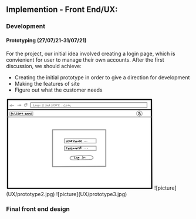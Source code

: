 
## Implemention - Front End/UX:

### Development

#### Prototyping (27/07/21-31/07/21)

For the project, our initial idea involved creating a login page, which is convienient for user to manage their own accounts. After the first discussion, we should achieve:

* Creating the initial prototype in order to give a direction for development
* Making the features of site
* Figure out what the customer needs

<img src=UX/prototype1.jpg width="400px" height="250px">
![picture](UX/prototype2.jpg) 
![picture](UX/prototype3.jpg)




### Final front end design



